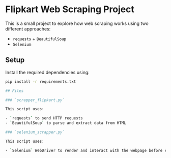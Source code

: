 # Flipkart Web Scraping Project

This is a small project to explore how web scraping works using two different approaches:
- `requests` + `BeautifulSoup`
- `Selenium`

## Setup

Install the required dependencies using:

```bash
pip install -r requirements.txt

## Files

### `scrapper_flipkart.py`

This script uses:

- `requests` to send HTTP requests  
- `BeautifulSoup` to parse and extract data from HTML

### `selenium_scrapper.py`

This script uses:

- `Selenium` WebDriver to render and interact with the webpage before extracting data
